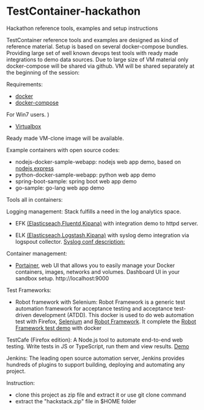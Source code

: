 # TestContainer-hackathon
Hackathon reference tools, examples and setup instructions

TestContainer reference tools and examples are designed as kind of reference material. Setup is based on several docker-compose bundles. Providing large set of well known devops test tools with ready made integrations to demo data sources.
Due to large size of VM material only docker-compose will be shared via github. VM will be shared separately at the beginning of the session:

Requirements:
- [docker](https://docs.docker.com/glossary/?term=installation)
- [docker-compose](https://docs.docker.com/compose/install/)

For Win7 users. )
- [Virtualbox](https://www.virtualbox.org/wiki/Downloads)

Ready made VM-clone image will be available.

Example containers with open source codes: 
- nodejs-docker-sample-webapp: nodejs web app demo, based on [nodejs express](https://expressjs.com/) 
- python-docker-sample-webapp: python web app demo
- spring-boot-sample: spring boot web app demo
- go-sample: go-lang web app demo   

Tools all in containers: 

Logging management: Stack fulfills a need in the log analytics space.
- EFK [(Elasticseach,Fluentd,Kipana)](https://docs.fluentd.org/v0.12/articles/docker-logging-efk-compose) with integration demo to httpd server. 

- ELK [(Elasticseach,Logstash,Kipana)](https://logz.io/learn/complete-guide-elk-stack/) with syslog demo integration via logspout collector. [Syslog conf description:](https://jujucharms.com/u/lazypower/logspout/)

Container management:
- [Portainer](https://portainer.readthedocs.io/en/stable/), web UI that allows you to easily manage your Docker containers, images, networks and volumes. Dashboard UI in your sandbox setup. http://localhost:9000



Test Frameworks:

- Robot framework with Selenium:
Robot Framework is a generic test automation framework for acceptance testing and acceptance test-driven development (ATDD). This docker is used to do web automation test with Firefox, [Selenium](http://www.seleniumhq.org/) and [Robot Framework](http://robotframework.org/). It complete the [Robot Framework test demo](https://bitbucket.org/robotframework/webdemo) with docker

TestCafe (Firefox edition):
A Node.js tool to automate end-to-end web testing. Write tests in JS or TypeScript, run them and view results. [Demo]( http://devexpress.github.io/testcafe/documentation/using-testcafe/using-testcafe-docker-image)

Jenkins:
The leading open source automation server, Jenkins provides hundreds of plugins to support building, deploying and automating any project. 

Instruction:
- clone this project as zip file and extract it or use git clone command
- extract the "hackstack.zip" file in $HOME folder






